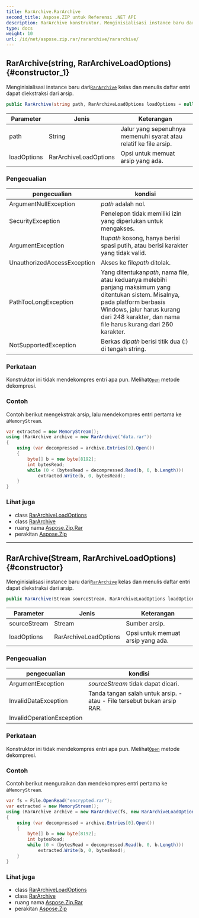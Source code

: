 ```yaml
---
title: RarArchive.RarArchive
second_title: Aspose.ZIP untuk Referensi .NET API
description: RarArchive konstruktor. Menginisialisasi instance baru dariRarArchive kelas dan menulis daftar entri dapat diekstraksi dari arsip.
type: docs
weight: 10
url: /id/net/aspose.zip.rar/rararchive/rararchive/
---
```

## RarArchive(string, RarArchiveLoadOptions) {#constructor_1}

Menginisialisasi instance baru dari[`RarArchive`](../) kelas dan menulis daftar entri dapat diekstraksi dari arsip.

```csharp
public RarArchive(string path, RarArchiveLoadOptions loadOptions = null)
```

| Parameter | Jenis | Keterangan |
| --- | --- | --- |
| path | String | Jalur yang sepenuhnya memenuhi syarat atau relatif ke file arsip. |
| loadOptions | RarArchiveLoadOptions | Opsi untuk memuat arsip yang ada. |

### Pengecualian

| pengecualian | kondisi |
| --- | --- |
| ArgumentNullException | *path* adalah nol. |
| SecurityException | Penelepon tidak memiliki izin yang diperlukan untuk mengakses. |
| ArgumentException | Itu*path* kosong, hanya berisi spasi putih, atau berisi karakter yang tidak valid. |
| UnauthorizedAccessException | Akses ke file*path* ditolak. |
| PathTooLongException | Yang ditentukan*path*, nama file, atau keduanya melebihi panjang maksimum yang ditentukan sistem. Misalnya, pada platform berbasis Windows, jalur harus kurang dari 248 karakter, dan nama file harus kurang dari 260 karakter. |
| NotSupportedException | Berkas di*path* berisi titik dua (:) di tengah string. |

### Perkataan

Konstruktor ini tidak mendekompres entri apa pun. Melihat[`Open`](../../rararchiveentry/open/) metode dekompresi.

### Contoh

Contoh berikut mengekstrak arsip, lalu mendekompres entri pertama ke a`MemoryStream`.

```csharp
var extracted = new MemoryStream();
using (RarArchive archive = new RarArchive("data.rar"))
{
    using (var decompressed = archive.Entries[0].Open())
    {
        byte[] b = new byte[8192];
        int bytesRead;
        while (0 < (bytesRead = decompressed.Read(b, 0, b.Length)))
            extracted.Write(b, 0, bytesRead);
    }
}
```

### Lihat juga

* class [RarArchiveLoadOptions](../../rararchiveloadoptions/)
* class [RarArchive](../)
* ruang nama [Aspose.Zip.Rar](../../rararchive/)
* perakitan [Aspose.Zip](../../../)

---

## RarArchive(Stream, RarArchiveLoadOptions) {#constructor}

Menginisialisasi instance baru dari[`RarArchive`](../) kelas dan menulis daftar entri dapat diekstraksi dari arsip.

```csharp
public RarArchive(Stream sourceStream, RarArchiveLoadOptions loadOptions = null)
```

| Parameter | Jenis | Keterangan |
| --- | --- | --- |
| sourceStream | Stream | Sumber arsip. |
| loadOptions | RarArchiveLoadOptions | Opsi untuk memuat arsip yang ada. |

### Pengecualian

| pengecualian | kondisi |
| --- | --- |
| ArgumentException | *sourceStream* tidak dapat dicari. |
| InvalidDataException | Tanda tangan salah untuk arsip. - atau - File tersebut bukan arsip RAR. |
| InvalidOperationException |  |

### Perkataan

Konstruktor ini tidak mendekompres entri apa pun. Melihat[`Open`](../../rararchiveentry/open/) metode dekompresi.

### Contoh

Contoh berikut menguraikan dan mendekompres entri pertama ke a`MemoryStream`.

```csharp
var fs = File.OpenRead("encrypted.rar");
var extracted = new MemoryStream();
using (RarArchive archive = new RarArchive(fs, new RarArchiveLoadOptions() { DecryptionPassword = "p@s$" }))
{
    using (var decompressed = archive.Entries[0].Open())
    {
        byte[] b = new byte[8192];
        int bytesRead;
        while (0 < (bytesRead = decompressed.Read(b, 0, b.Length)))
            extracted.Write(b, 0, bytesRead);
    }
}
```

### Lihat juga

* class [RarArchiveLoadOptions](../../rararchiveloadoptions/)
* class [RarArchive](../)
* ruang nama [Aspose.Zip.Rar](../../rararchive/)
* perakitan [Aspose.Zip](../../../)


